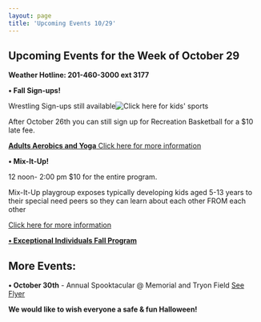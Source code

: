 ```yaml
---
layout: page
title: 'Upcoming Events 10/29'
---
```

 
## Upcoming Events for the Week of October 29 

**Weather Hotline: 201-460-3000 ext 3177**


**• Fall Sign-ups!** 

Wrestling Sign-ups still available![Click here for kids' sports](/departments/recreation/sports-and-activities/childrens-catalog/)


After October 26th you can still sign up for Recreation Basketball for a $10 late fee.


[**Adults Aerobics and Yoga** Click here for more information](/departments/recreation/sports-and-activities/adult-catalog/)


**• Mix-It-Up!** 

12 noon- 2:00 pm  $10 for the entire program.

Mix-It-Up playgroup exposes typically developing kids aged 5-13 years to their special need peers so they can
learn about each other FROM each other

[Click here for more information](https://storage.googleapis.com/static.rutherford-nj.com/recreation/posts/MIx%20it%20up%20flyer%20-%202018-2019.pdf)

[**• Exceptional Individuals Fall Program**](https://storage.googleapis.com/static.rutherford-nj.com/recreation/Exceptional%20Individuals%20Program%20Fall%202018.pdf)


## More Events:

**• October 30th** - Annual Spooktacular @ Memorial and Tryon Field [See Flyer](https://storage.googleapis.com/static.rutherford-nj.com/recreation/2018_Halloween_Spooktacular.pdf)

**We would like to wish everyone a safe & fun Halloween!**
